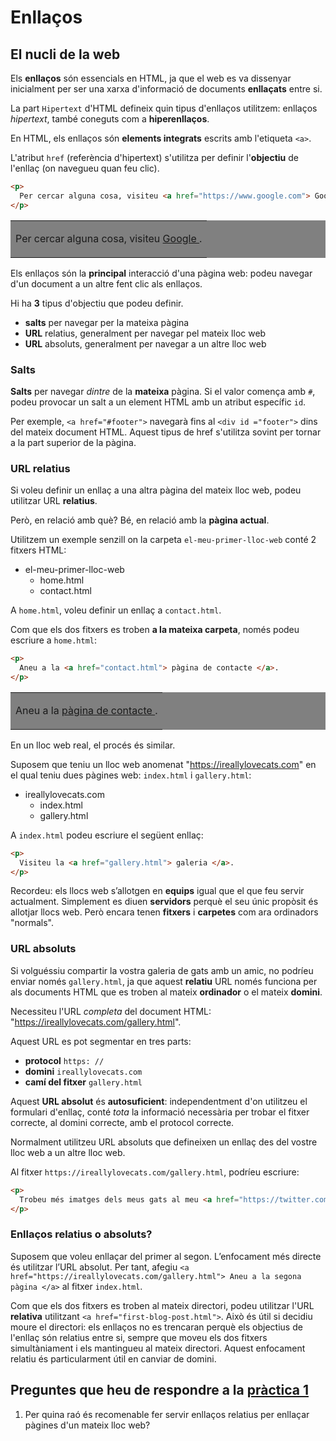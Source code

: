 # Enllaços

## El nucli de la web

Els **enllaços** són essencials en HTML, ja que el web es va dissenyar inicialment per ser una xarxa d'informació de documents **enllaçats** entre si.

La part `Hipertext` d'HTML defineix quin tipus d'enllaços utilitzem: enllaços _hipertext_, també coneguts com a **hiperenllaços**.

En HTML, els enllaços són **elements integrats** escrits amb l'etiqueta `<a>`.

L'atribut `href` (referència d'hipertext) s'utilitza per definir  l'**objectiu** de l'enllaç (on navegueu quan feu clic).

```html
<p>
  Per cercar alguna cosa, visiteu <a href="https://www.google.com"> Google </a>.
</p>
```

<table bgcolor="grey"><tr><td>
  <p>
    Per cercar alguna cosa, visiteu <a href="https://www.google.com"> Google </a>.
  </p>
</td></tr></table>

Els enllaços són la **principal** interacció d'una pàgina web: podeu navegar d'un document a un altre fent clic als enllaços.

Hi ha **3** tipus d'objectiu que podeu definir.

* **salts** per navegar per la mateixa pàgina
* **URL** relatius, generalment per navegar pel mateix lloc web
* **URL** absoluts, generalment per navegar a un altre lloc web

### Salts

**Salts** per navegar _dintre_ de la **mateixa** pàgina. Si el valor comença amb `#`, podeu provocar un salt a un element HTML amb un atribut específic `id`.

Per exemple, `<a href="#footer">` navegarà fins al `<div id ="footer">` dins del mateix document HTML. Aquest tipus de href s'utilitza sovint per tornar a la part superior de la pàgina.

### URL relatius

Si voleu definir un enllaç a una altra pàgina del mateix lloc web, podeu utilitzar URL **relatius**.

Però, en relació amb què? Bé, en relació amb la **pàgina actual**.

Utilitzem un exemple senzill on la carpeta `el-meu-primer-lloc-web` conté 2 fitxers HTML:

<ul class = "files">
  <li>
    <i class = "fa fa-folder-o"> </i>
    el-meu-primer-lloc-web
    <ul>
      <li>
        <i class = "fa fa-file-code-o"> </i>
        home.html
      </li>
      <li>
        <i class = "fa fa-file-code-o"> </i>
        contact.html
      </li>
    </ul>
  </li>
</ul>

A `home.html`, voleu definir un enllaç a `contact.html`.

Com que els dos fitxers es troben **a la mateixa carpeta**, només podeu escriure a `home.html`:

```html
<p>
  Aneu a la <a href="contact.html"> pàgina de contacte </a>.
</p>
```

<table bgcolor="grey"><tr><td>
  <p>
    Aneu a la <a href="contact.html"> pàgina de contacte </a>.
  </p>
</td></tr></table>

En un lloc web real, el procés és similar.

Suposem que teniu un lloc web anomenat "https://ireallylovecats.com" en el qual teniu dues pàgines web: `index.html` i `gallery.html`:

<ul class = "files">
  <li>
    <i class = "fa fa-folder-o"> </i>
    ireallylovecats.com
    <ul>
      <li>
        <i class = "fa fa-file-code-o"> </i>
        index.html
      </li>
      <li>
        <i class = "fa fa-file-code-o"> </i>
        gallery.html
      </li>
    </ul>
  </li>
</ul>

A `index.html` podeu escriure el següent enllaç:

```html
<p>
  Visiteu la <a href="gallery.html"> galeria </a>.
</p>
```

Recordeu: els llocs web s’allotgen en **equips** igual que el que feu servir actualment. Simplement es diuen **servidors** perquè el seu únic propòsit és allotjar llocs web. Però encara tenen **fitxers** i **carpetes** com ara ordinadors "normals".

### URL absoluts

Si volguéssiu compartir la vostra galeria de gats amb un amic, no podríeu enviar només `gallery.html`, ja que aquest **relatiu** URL només funciona per als documents HTML que es troben al mateix **ordinador** o el mateix **domini**.

Necessiteu l'URL _completa_ del document HTML: "https://ireallylovecats.com/gallery.html".

Aquest URL es pot segmentar en tres parts:

* **protocol** `https: //`
* **domini** `ireallylovecats.com`
* **camí del fitxer** `gallery.html`

Aquest **URL absolut** és **autosuficient**: independentment d'on utilitzeu el formulari d'enllaç, conté _tota_ la informació necessària per trobar el fitxer correcte, al domini correcte, amb el protocol correcte.

Normalment utilitzeu URL absoluts que defineixen un enllaç des del vostre lloc web a un altre lloc web.

Al fitxer `https://ireallylovecats.com/gallery.html`, podríeu escriure:

```html
<p>
  Trobeu més imatges dels meus gats al meu <a href="https://twitter.com/ireallylovecats"> compte de Twitter </a>.
</p>
```

### Enllaços relatius o absoluts?

Suposem que voleu enllaçar del primer al segon. L’enfocament més directe és utilitzar l’URL absolut. Per tant, afegiu `<a href="https://ireallylovecats.com/gallery.html"> Aneu a la segona pàgina </a>` al fitxer `index.html`.

Com que els dos fitxers es troben al mateix directori, podeu utilitzar l'URL **relativa** utilitzant `<a href="first-blog-post.html">`. Això és útil si decidiu moure el directori: els enllaços no es trencaran perquè els objectius de l'enllaç són relatius entre si, sempre que moveu els dos fitxers simultàniament i els mantingueu al mateix directori. Aquest enfocament relatiu és particularment útil en canviar de domini.

## Preguntes que heu de respondre a la [pràctica 1](https://moodle.insjoaquimmir.cat/mod/assign/view.php?id=42051)

1. Per quina raó és recomenable fer servir enllaços relatius per enllaçar pàgines d'un mateix lloc web?
